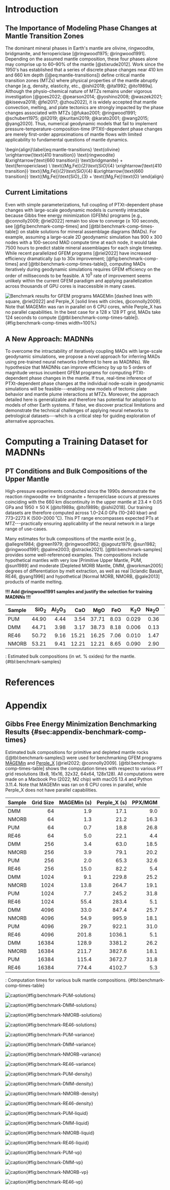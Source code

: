 # Introduction

## The Importance of Modeling Phase Changes at Mantle Transition Zones

The dominant mineral phases in Earth's mantle are olivine, ringwoodite, bridgmanite, and ferropericlase [@ringwood1975; @ringwood1991]. Depending on the assumed mantle composition, these four phases alone may comprise up to 60–90% of the mantle [@stixrude2012]. Work since the 1950's has established that a series of discrete phase changes near 410 km and 660 km depth ([@eq:mantle-transitions]) define critical mantle transition zones (MTZs) where physical properties of the mantle abruptly change [e.g, density, elasticity, etc., @ishii2018; @ita1992; @ito1989a]. Although the physio-chemical nature of MTZs remains under vigorous investigation [@goes2022; @pearson2014; @yoshino2008; @waszek2021; @kiseeva2018; @fei2017; @zhou2022], it is widely accepted that mantle convection, melting, and plate tectonics are strongly impacted by the phase changes associated with MTZs [@fukao2001; @ringwood1991; @schubert1975; @li2019; @kuritani2019; @karato2001; @wang2015; @yang2020]. Thus, numerical geodynamic models that fail to implement pressure-temperature-composition-time (PTXt)-dependent phase changes are merely first-order approximations of mantle flows with limited applicability to fundamental questions of mantle dynamics.

\begin{align}\label{eq:mantle-transitions}
	\text{olivine} \xrightarrow{\text{410 transition}} \text{ringwoodite} &\xrightarrow{\text{660 transition}} \text{bridgmanite} + \text{ferropericlase} \\
	\text{(Mg,Fe)}_{2}\text{SiO}_{4} \xrightarrow{\text{410 transition}} \text{(Mg,Fe)}_{2}\text{SiO}_{4} &\xrightarrow{\text{660 transition}} \text{(Mg,Fe)}\text{SiO}_{3} + \text{(Mg,Fe)}\text{O}
\end{align}

## Current Limitations

Even with simple parameterizations, full coupling of PTXt-dependent phase changes with large-scale geodynamic models is currently intractable because Gibbs free energy minimization (GFEMs) programs [e.g., @connolly2009; @riel2022] remain too slow to converge ($\geq$ 100 seconds, see [@fig:benchmark-comp-times] and [@tbl:benchmark-comp-times-table]) on stable solutions for mineral assemblage diagrams (MADs). For example, assuming a large-scale 2D geodynamic simulation has 900 x 300 nodes with a 100-second MAD compute time at each node, it would take 7500 hours to predict stable mineral assemblages for each single timestep. While recent parallelized GFEM programs [@riel2022] have increased efficiency dramatically (up to 30x improvement; [@fig:benchmark-comp-times] and [@tbl:benchmark-comp-times-table]), computing MADs iteratively during geodynamic simulations requires GFEM efficiency on the order of milliseconds to be feasible. A 10$^5$ rate of improvement seems unlikely within the current GFEM paradigm and applying parallelization across thousands of GPU cores is inaccessible in many cases.

![Benchmark results for GFEM programs MAGEMin [dashed lines with square, @riel2022] and Perple_X [solid lines with circles, @connolly2009]. Note that MAGEMin was ran in parallel on 6 CPU cores, while Perple_X has no parallel capabilities. In the best case for a 128 x 128 PT grid, MADs take 124 seconds to compute ([@tbl:benchmark-comp-times-table]).](assets/figs/benchmark-comp-times.png){#fig:benchmark-comp-times width=100%}

## A New Approach: MADNNs

To overcome the intractability of iteratively coupling MADs with large-scale geodynamic simulations, we propose a novel approach for inferring MADs using pre-trained neural networks (referred to here as MADNNs). We hypothesize that MADNNs can improve efficiency by up to 5 orders of magnitude versus incumbent GFEM programs for computing PTXt-dependent phase changes in the mantle. If true, real-time inference of PTXt-dependent phase changes at the individual node-scale in geodynamic simulations will be feasible---enabling new models of tectonic plate behavior and mantle plume interactions at MTZs. Moreover, the approach detailed here is generalizable and therefore has potential for adoption to models of other Earth systems. If false, we discover practical limitations and demonstrate the technical challenges of applying neural networks to petrological datasets---which is a critical step for guiding exploration of alternative approaches.

# Computing a Training Dataset for MADNNs

## PT Conditions and Bulk Compositions of the Upper Mantle

High-pressure experiments conducted since the 1990s demonstrate the reaction $\text{ringwoodite} \leftrightarrow \text{bridgmanite} + \text{ferropericlase}$ occurs at pressures coinciding with the 660 km discontinuity in the upper mantle at 23.4 ± 0.05 GPa and 1950 ± 50 K [@ito1989a; @ito1989b; @ishii2018]. Our training datasets are therefore computed across 1.0–24.0 GPa (10–240 kbar) and 773–2273 K (500–2000 ˚C). This PT range encompasses expected PTs at MTZ---practically ensuring applicability of the neural network in a large range of use-cases.

Many estimates for bulk compositions of the mantle exist [e.g., @allegre1984; @green1979; @ringwood1962; @jagoutz1979; @sun1982; @ringwood1991; @palme2003; @stracke2021]. [@tbl:benchmark-samples] provides some well-referenced examples. The compositions include hypothetical mantles with very low [Primitive Upper Mantle, PUM, @sun1989] and moderate [Depleted MORB Mantle, DMM, @workman2005] degrees of differentiation by melt extraction, as well as real [Iclandic Basalt, RE46, @yang1996] and hypothetical [Normal MORB, NMORB, @gale2013] products of mantle melting.


**!!! Add @ringwood1991 samples and justify the selection for training MADNNs !!!**

| Sample | SiO$_2$ | Al$_2$O$_3$ |   CaO |   MgO |  FeO | K$_2$O | Na$_2$O | TiO$_2$ |   O$_2$ | Cr$_2$O$_3$ |    Ref |
|:-------|--------:|------------:|------:|------:|-----:|-------:|--------:|--------:|--------:|------------:|-------:|
| PUM    |   44.90 |        4.44 |  3.54 | 37.71 | 8.03 |  0.029 |    0.36 |    0.20 |    0.01 |        0.38 | Sun89  |
| DMM    |   44.71 |        3.98 |  3.17 | 38.73 | 8.18 |  0.006 |    0.13 |    0.13 |    0.01 |        0.57 | Wrk05  |
| RE46   |   50.72 |        9.16 | 15.21 | 16.25 | 7.06 |  0.010 |    1.47 |    0.39 |    0.35 |        0.01 | Yng96  |
| NMORB  |   53.21 |        9.41 | 12.21 | 12.21 | 8.65 |  0.090 |    2.90 |    1.21 |    0.69 |        0.02 | Gle13  |

: Estimated bulk compositions (in wt. % oxides) for the mantle. {#tbl:benchmark-samples}

# References

<div id="refs"></div>

# Appendix

## Gibbs Free Energy Minimization Benchmarking Results {#sec:appendix-benchmark-comp-times}

Estimated bulk compositions for primitive and depleted mantle rocks ([@tbl:benchmark-samples]) were used for benchmarking GFEM programs [MAGEMin](https://github.com/ComputationalThermodynamics/MAGEMin) and [Perple_X](https://github.com/ondrolexa/Perple_X) [@riel2022; @connolly2009]. [@tbl:benchmark-comp-times-table] shows the computation times with respect to various PT grid resolutions (8x8, 16x16, 32x32, 64x64, 128x128). All computations were made on a Macbook Pro (2022; M2 chip) with macOS 13.4 and Python 3.11.4. Note that MAGEMin was ran on 6 CPU cores in parallel, while Perple_X does not have parallel capabilities.

| Sample | Grid Size |  MAGEMin (s) | Perple_X (s)  | PPX/MGM |
|:-------|----------:|-------------:|--------------:|--------:|
| DMM    |        64 |          1.9 |          17.1 |     9.0 |
| NMORB  |        64 |          1.3 |          21.2 |    16.3 |
| PUM    |        64 |          0.7 |          18.8 |    26.8 |
| RE46   |        64 |          5.0 |          22.1 |     4.4 |
| DMM    |       256 |          3.4 |          63.0 |    18.5 |
| NMORB  |       256 |          3.9 |          79.1 |    20.2 |
| PUM    |       256 |          2.0 |          65.3 |    32.6 |
| RE46   |       256 |         15.0 |          82.2 |     5.4 |
| DMM    |      1024 |          9.1 |          229.8|    25.2 |
| NMORB  |      1024 |         13.8 |          264.7|    19.1 |
| PUM    |      1024 |          7.7 |          245.2|    31.8 |
| RE46   |      1024 |         55.4 |          283.4|     5.1 |
| DMM    |      4096 |         33.0 |         847.4 |    25.7 |
| NMORB  |      4096 |         54.9 |         995.9 |    18.1 |
| PUM    |      4096 |         29.7 |         922.1 |    31.0 |
| RE46   |      4096 |        201.8 |        1036.1 |     5.1 |
| DMM    |     16384 |        128.9 |        3381.2 |    26.2 |
| NMORB  |     16384 |        211.7 |        3827.6 |    18.1 |
| PUM    |     16384 |        115.4 |        3672.7 |    31.8 |
| RE46   |     16384 |        774.4 |        4102.7 |     5.3 |

: Computation times for various bulk mantle compositions. {#tbl:benchmark-comp-times-table}

![caption](assets/figs/benchmark/PUM-128x128/comp-PUM-128x128-StableSolutions.png){#fig:benchmark-PUM-solutions}

![caption](assets/figs/benchmark/DMM-128x128/comp-DMM-128x128-StableSolutions.png){#fig:benchmark-DMM-solutions}

![caption](assets/figs/benchmark/NMORB-128x128/comp-NMORB-128x128-StableSolutions.png){#fig:benchmark-NMORB-solutions}

![caption](assets/figs/benchmark/RE46-128x128/comp-RE46-128x128-StableSolutions.png){#fig:benchmark-RE46-solutions}

![caption](assets/figs/benchmark/PUM-128x128/comp-PUM-128x128-StableVariance.png){#fig:benchmark-PUM-variance}

![caption](assets/figs/benchmark/DMM-128x128/comp-DMM-128x128-StableVariance.png){#fig:benchmark-DMM-variance}

![caption](assets/figs/benchmark/NMORB-128x128/comp-NMORB-128x128-StableVariance.png){#fig:benchmark-NMORB-variance}

![caption](assets/figs/benchmark/RE46-128x128/comp-RE46-128x128-StableVariance.png){#fig:benchmark-RE46-variance}

![caption](assets/figs/benchmark/PUM-128x128/comp-PUM-128x128-DensityOfFullAssemblage.png){#fig:benchmark-PUM-density}

![caption](assets/figs/benchmark/DMM-128x128/comp-DMM-128x128-DensityOfFullAssemblage.png){#fig:benchmark-DMM-density}

![caption](assets/figs/benchmark/NMORB-128x128/comp-NMORB-128x128-DensityOfFullAssemblage.png){#fig:benchmark-NMORB-density}

![caption](assets/figs/benchmark/RE46-128x128/comp-RE46-128x128-DensityOfFullAssemblage.png){#fig:benchmark-RE46-density}

![caption](assets/figs/benchmark/PUM-128x128/comp-PUM-128x128-LiquidFraction.png){#fig:benchmark-PUM-liquid}

![caption](assets/figs/benchmark/DMM-128x128/comp-DMM-128x128-LiquidFraction.png){#fig:benchmark-DMM-liquid}

![caption](assets/figs/benchmark/NMORB-128x128/comp-NMORB-128x128-LiquidFraction.png){#fig:benchmark-NMORB-liquid}

![caption](assets/figs/benchmark/RE46-128x128/comp-RE46-128x128-LiquidFraction.png){#fig:benchmark-RE46-liquid}

![caption](assets/figs/benchmark/PUM-128x128/comp-PUM-128x128-Vp.png){#fig:benchmark-PUM-vp}

![caption](assets/figs/benchmark/DMM-128x128/comp-DMM-128x128-Vp.png){#fig:benchmark-DMM-vp}

![caption](assets/figs/benchmark/NMORB-128x128/comp-NMORB-128x128-Vp.png){#fig:benchmark-NMORB-vp}

![caption](assets/figs/benchmark/RE46-128x128/comp-RE46-128x128-Vp.png){#fig:benchmark-RE46-vp}
